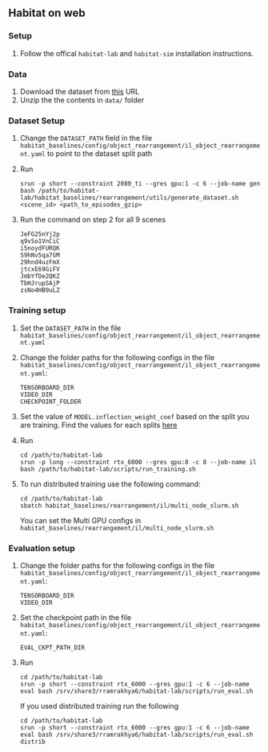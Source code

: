 ## Habitat on web

### Setup

1. Follow the offical `habitat-lab` and `habitat-sim` installation instructions.

### Data

1. Download the dataset from [this](https://habitat-on-web.s3.amazonaws.com/data/assets/data.zip) URL
2. Unzip the the contents in `data/` folder

### Dataset Setup
1. Change the `DATASET_PATH` field in the file `habitat_baselines/config/object_rearrangement/il_object_rearrangement.yaml` to point to the dataset split path

2. Run
    ```
    srun -p short --constraint 2080_ti --gres gpu:1 -c 6 --job-name gen bash /path/to/habitat-lab/habitat_baselines/rearrangement/utils/generate_dataset.sh <scene_id> <path_to_episodes_gzip>
    ```

3. Run the command on step 2 for all 9 scenes
    ```
    JeFG25nYj2p
    q9vSo1VnCiC
    i5noydFURQK
    S9hNv5qa7GM
    29hnd4uzFmX
    jtcxE69GiFV
    JmbYfDe2QKZ
    TbHJrupSAjP
    zsNo4HB9uLZ
    ```

### Training setup

1. Set the `DATASET_PATH` in the file `habitat_baselines/config/object_rearrangement/il_object_rearrangement.yaml`

2. Change the folder paths for the following configs in the file `habitat_baselines/config/object_rearrangement/il_object_rearrangement.yaml`:
    ```
    TENSORBOARD_DIR
    VIDEO_DIR
    CHECKPOINT_FOLDER
    ```
3. Set the value of `MODEL.inflection_weight_coef` based on the split you are training. Find the values for each splits [here](https://www.notion.so/ab2173d31ce3425a97a4fad874920b5d?v=65c29317d4494122918b56e63e421dad)

4. Run
    ```
    cd /path/to/habitat-lab
    srun -p long --constraint rtx_6000 --gres gpu:8 -c 8 --job-name il bash /path/to/habitat-lab/scripts/run_training.sh
    ```

5. To run distributed training use the following command:
    ```
    cd /path/to/habitat-lab
    sbatch habitat_baselines/rearrangement/il/multi_node_slurm.sh
    ```
    You can set the Multi GPU configs in `habitat_baselines/rearrangement/il/multi_node_slurm.sh`


### Evaluation setup

1. Change the folder paths for the following configs in the file `habitat_baselines/config/object_rearrangement/il_object_rearrangement.yaml`:
    ```
    TENSORBOARD_DIR
    VIDEO_DIR
    ```

2. Set the checkpoint path in the file `habitat_baselines/config/object_rearrangement/il_object_rearrangement.yaml`:
    ```
    EVAL_CKPT_PATH_DIR
    ```

3. Run
    ```
    cd /path/to/habitat-lab
    srun -p short --constraint rtx_6000 --gres gpu:1 -c 6 --job-name eval bash /srv/share3/rramrakhya6/habitat-lab/scripts/run_eval.sh
    ```
    
    If you used distributed training run the following
    ```
    cd /path/to/habitat-lab
    srun -p short --constraint rtx_6000 --gres gpu:1 -c 6 --job-name eval bash /srv/share3/rramrakhya6/habitat-lab/scripts/run_eval.sh distrib
    ```
